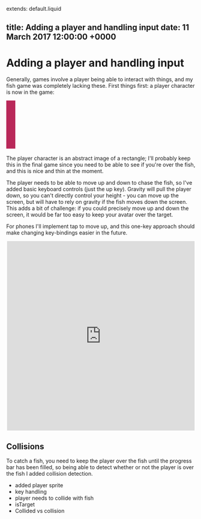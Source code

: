 extends: default.liquid

title: Adding a player and handling input
date: 11 March 2017 12:00:00 +0000
---

# Adding a player and handling input

Generally, games involve a player being able to interact with things, and my fish game was completely lacking these. First things first: a player character is now in the game:

![](img/player.png)

The player character is an abstract image of a rectangle; I'll probably keep this in the final game since you need to be able to see if you're over the fish, and this is nice and thin at the moment.

The player needs to be able to move up and down to chase the fish, so I've added basic keyboard controls (just the up key). Gravity will pull the player down, so you can't directly control your height - you can move up the screen, but will have to rely on gravity if the fish moves down the screen. This adds a bit of challenge: if you could precisely move up and down the screen, it would be far too easy to keep your avatar over the target.

For phones I'll implement tap to move up, and this one-key approach should make changing key-bindings easier in the future.

<div style='position:relative;padding-bottom:100%;max-width:500px;margin:auto'><iframe src='https://gfycat.com/ifr/PersonalTintedBlackfly' frameborder='0' scrolling='no' width='100%' height='100%' style='position:absolute;top:0;left:0;' allowfullscreen></iframe></div>

## Collisions

To catch a fish, you need to keep the player over the fish until the progress bar has been filled, so being able to detect whether or not the player is over the fish I added collision detection.


- added player sprite
- key handling
- player needs to collide with fish
- isTarget
- Collided vs collision
